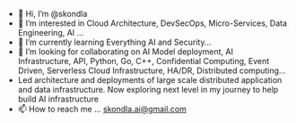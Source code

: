 - 👋 Hi, I’m @skondla
- 👀 I’m interested in Cloud Architecture, DevSecOps, Micro-Services, Data Engineering, AI ...
- 🌱 I’m currently learning Everything AI and Security...
- 💞️ I’m looking for collaborating on AI Model deployment, AI Infrastructure, API, Python, Go, C++, Confidential Computing, Event Driven, Serverless Cloud Infrastructure, HA/DR, Distributed computing...
- Led architecture and deployments of large scale distributed application and data infrastructure. Now exploring next level in my journey to help build AI infrastructure 
- 📫 How to reach me ... skondla.ai@gmail.com

<!---
skondla/skondla is a ✨ special ✨ repository because its `README.md` (this file) appears on your GitHub profile.
You can click the Preview link to take a look at your changes.
--->
